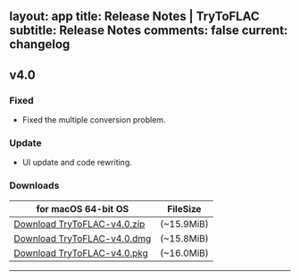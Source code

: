 layout: app
title: Release Notes | TryToFLAC
subtitle: Release Notes
comments: false
current: changelog
---

## v4.0
<script> GmagonUtils.$verNote('2017-05-24')</script>

### Fixed

- Fixed the multiple conversion problem.

### Update

- UI update and code rewriting.

### Downloads

for macOS 64-bit OS | FileSize
------------------------------ | -------------------------
[Download TryToFLAC-v4.0.zip](http://www.filefactory.com/file/6o92m8tyzott/TryToFLAC-4.0.zip)    | (~15.9MiB)
[Download TryToFLAC-v4.0.dmg](http://www.filefactory.com/file/3nmz0js5vn9d/TryToFLAC-4.0.dmg)    | (~15.8MiB)
[Download TryToFLAC-v4.0.pkg](http://www.filefactory.com/file/72z7dj94i6qp/TryToFLAC-4.0.pkg.zip)    | (~16.0MiB)


---
